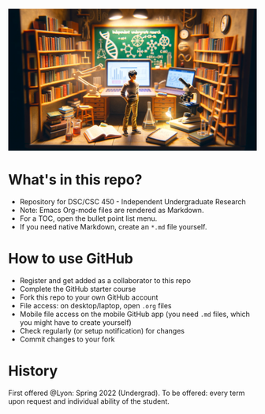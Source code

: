 ![img](./img/cover.png "Image created with DALL-E 3")


# What's in this repo?

-   Repository for DSC/CSC 450 - Independent Undergraduate Research
-   Note: Emacs Org-mode files are rendered as Markdown.
-   For a TOC, open the bullet point list menu.
-   If you need native Markdown, create an `*.md` file yourself.


# How to use GitHub

-   Register and get added as a collaborator to this repo
-   Complete the GitHub starter course
-   Fork this repo to your own GitHub account
-   File access: on desktop/laptop, open `.org` files
-   Mobile file access on the mobile GitHub app (you need `.md` files,
    which you might have to create yourself)
-   Check regularly (or setup notification) for changes
-   Commit changes to your fork


# History

First offered @Lyon: Spring 2022 (Undergrad). To be offered: every
term upon request and individual ability of the student.

